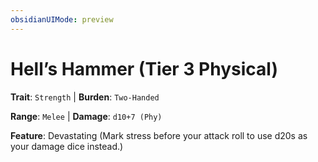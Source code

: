 ```yaml
---
obsidianUIMode: preview
---
```

# Hell’s Hammer (Tier 3 Physical)

**Trait**: `Strength` | **Burden**: `Two-Handed`

**Range**: `Melee` | **Damage**: `d10+7 (Phy)`

**Feature**: Devastating (Mark stress before your attack roll to use d20s as your damage dice instead.)
